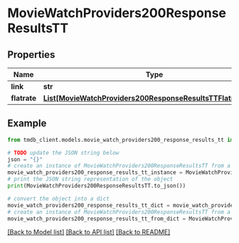 # MovieWatchProviders200ResponseResultsTT


## Properties

Name | Type | Description | Notes
------------ | ------------- | ------------- | -------------
**link** | **str** |  | [optional] 
**flatrate** | [**List[MovieWatchProviders200ResponseResultsTTFlatrateInner]**](MovieWatchProviders200ResponseResultsTTFlatrateInner.md) |  | [optional] 

## Example

```python
from tmdb_client.models.movie_watch_providers200_response_results_tt import MovieWatchProviders200ResponseResultsTT

# TODO update the JSON string below
json = "{}"
# create an instance of MovieWatchProviders200ResponseResultsTT from a JSON string
movie_watch_providers200_response_results_tt_instance = MovieWatchProviders200ResponseResultsTT.from_json(json)
# print the JSON string representation of the object
print(MovieWatchProviders200ResponseResultsTT.to_json())

# convert the object into a dict
movie_watch_providers200_response_results_tt_dict = movie_watch_providers200_response_results_tt_instance.to_dict()
# create an instance of MovieWatchProviders200ResponseResultsTT from a dict
movie_watch_providers200_response_results_tt_from_dict = MovieWatchProviders200ResponseResultsTT.from_dict(movie_watch_providers200_response_results_tt_dict)
```
[[Back to Model list]](../README.md#documentation-for-models) [[Back to API list]](../README.md#documentation-for-api-endpoints) [[Back to README]](../README.md)


